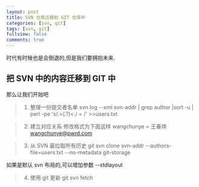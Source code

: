 ```yaml
---
layout: post
title: SVN 仓库迁移到 GIT 仓库中
categories: [svn, git]
tags: [svn, git]
fullview: false
comments: true
---
```


时代有时候也是会倒退的,但是我们要拥抱未来.

## 把 SVN 中的内容迁移到 GIT 中

那么让我们开始吧

>1. 整理一份提交者名单
svn log --xml svn-addr | grep author |sort -u | perl -pe 's/.>(.?)<./ = /' >>users.txt

>2. 建立对应关系 修改格式为下面这样
wangchunye = 王春烨 <wangchunye@pwrd.com>

>3. 从 SVN 最拉取所有历史
git svn clone svn-addr --authors-file=users.txt --no-metadata git-storage

如果是默认 svn 布局的,可以增加参数 --stdlayout

>4. 使用 git 更新
git svn fetch


